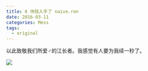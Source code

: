 ```yaml
---
title: 6 块钱入手了 naive.ren
date: 2016-03-11
categories: Mess
tags:
  - original
---
```


以此致敬我们所爱♂的江长者。我感觉有人要为我续一秒了。

![](http://oi0t0q67c.bkt.clouddn.com/blog_mess/naive.ren.jpg)

